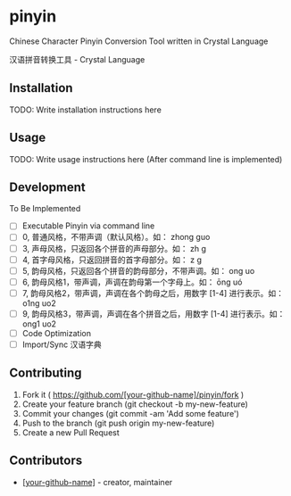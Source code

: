 # pinyin

Chinese Character Pinyin Conversion Tool written in Crystal Language

汉语拼音转换工具 - Crystal Language

## Installation

TODO: Write installation instructions here

## Usage

TODO: Write usage instructions here (After command line is implemented)

## Development

To Be Implemented
- [ ] Executable Pinyin via command line
- [ ] 0, 普通风格，不带声调（默认风格）。如： zhong guo
- [ ] 3, 声母风格，只返回各个拼音的声母部分。如： zh g
- [ ] 4, 首字母风格，只返回拼音的首字母部分。如： z g
- [ ] 5, 韵母风格，只返回各个拼音的韵母部分，不带声调。如： ong uo
- [ ] 6, 韵母风格1，带声调，声调在韵母第一个字母上。如： ōng uó
- [ ] 7, 韵母风格2，带声调，声调在各个韵母之后，用数字 [1-4] 进行表示。如： o1ng uo2
- [ ] 9, 韵母风格3，带声调，声调在各个拼音之后，用数字 [1-4] 进行表示。如： ong1 uo2
- [ ] Code Optimization
- [ ] Import/Sync 汉语字典

## Contributing

1. Fork it ( https://github.com/[your-github-name]/pinyin/fork )
2. Create your feature branch (git checkout -b my-new-feature)
3. Commit your changes (git commit -am 'Add some feature')
4. Push to the branch (git push origin my-new-feature)
5. Create a new Pull Request

## Contributors

- [[your-github-name]](https://github.com/[your-github-name])  - creator, maintainer
